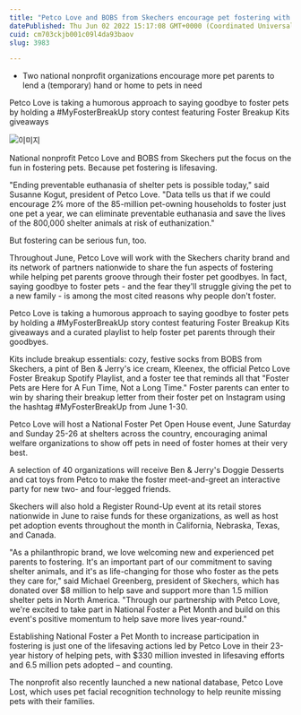 ```yaml
---
title: "Petco Love and BOBS from Skechers encourage pet fostering with a focus on fun"
datePublished: Thu Jun 02 2022 15:17:08 GMT+0000 (Coordinated Universal Time)
cuid: cm703ckjb001c09l4da93baov
slug: 3983

---
```



- Two national nonprofit organizations encourage more pet parents to lend a (temporary) hand or home to pets in need

Petco Love is taking a humorous approach to saying goodbye to foster pets by holding a #MyFosterBreakUp story contest featuring Foster Breakup Kits giveaways

![이미지](https://cdn.hashnode.com/res/hashnode/image/upload/v1739254710076/e5b4d257-d72f-4862-9c98-d3fea9daac30.jpeg)

National nonprofit Petco Love and BOBS from Skechers put the focus on the fun in fostering pets. Because pet fostering is lifesaving.

"Ending preventable euthanasia of shelter pets is possible today," said Susanne Kogut, president of Petco Love. "Data tells us that if we could encourage 2% more of the 85-million pet-owning households to foster just one pet a year, we can eliminate preventable euthanasia and save the lives of the 800,000 shelter animals at risk of euthanization."

But fostering can be serious fun, too.

Throughout June, Petco Love will work with the Skechers charity brand and its network of partners nationwide to share the fun aspects of fostering while helping pet parents groove through their foster pet goodbyes. In fact, saying goodbye to foster pets - and the fear they'll struggle giving the pet to a new family - is among the most cited reasons why people don't foster.

Petco Love is taking a humorous approach to saying goodbye to foster pets by holding a #MyFosterBreakUp story contest featuring Foster Breakup Kits giveaways and a curated playlist to help foster pet parents through their goodbyes.

Kits include breakup essentials: cozy, festive socks from BOBS from Skechers, a pint of Ben & Jerry's ice cream, Kleenex, the official Petco Love Foster Breakup Spotify Playlist, and a foster tee that reminds all that "Foster Pets are Here for A Fun Time, Not a Long Time." Foster parents can enter to win by sharing their breakup letter from their foster pet on Instagram using the hashtag #MyFosterBreakUp from June 1-30.

Petco Love will host a National Foster Pet Open House event, June Saturday and Sunday 25-26 at shelters across the country, encouraging animal welfare organizations to show off pets in need of foster homes at their very best.

A selection of 40 organizations will receive Ben & Jerry's Doggie Desserts and cat toys from Petco to make the foster meet-and-greet an interactive party for new two- and four-legged friends.

Skechers will also hold a Register Round-Up event at its retail stores nationwide in June to raise funds for these organizations, as well as host pet adoption events throughout the month in California, Nebraska, Texas, and Canada.

"As a philanthropic brand, we love welcoming new and experienced pet parents to fostering. It's an important part of our commitment to saving shelter animals, and it's as life-changing for those who foster as the pets they care for," said Michael Greenberg, president of Skechers, which has donated over $8 million to help save and support more than 1.5 million shelter pets in North America. "Through our partnership with Petco Love, we're excited to take part in National Foster a Pet Month and build on this event's positive momentum to help save more lives year-round."

Establishing National Foster a Pet Month to increase participation in fostering is just one of the lifesaving actions led by Petco Love in their 23-year history of helping pets, with $330 million invested in lifesaving efforts and 6.5 million pets adopted – and counting.

The nonprofit also recently launched a new national database, Petco Love Lost, which uses pet facial recognition technology to help reunite missing pets with their families.